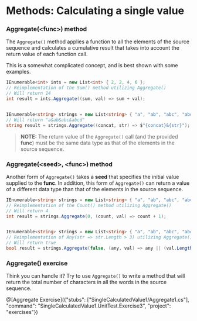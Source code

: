 [//]: # (GENERATED FILE -- DO NOT EDIT)
# Methods: Calculating a single value

### Aggregate(&lt;func&gt;) method
The `Aggregate()` method applies a function to all the elements of the source sequence and calculates a cumulative result that takes into account the return value of each function call.

This is a somewhat complicated concept, and is best shown with some examples.

```csharp
IEnumerable<int> ints = new List<int> { 2, 2, 4, 6 };
// Reimplementation of the Sum() method utilizing Aggregate()
// Will return 14
int result = ints.Aggregate((sum, val) => sum + val);


IEnumerable<string> strings = new List<string> { "a", "ab", "abc", "abcd" };
// Will return "a&ab&abc&abcd"
string result = strings.Aggregate((concat, str) => $"{concat}&{str}");
```

> **NOTE:** The return value of the `Aggregate()` call (and the provided **func**) must be the same data type as that of the elements in the source sequence.

### Aggregate(&lt;seed&gt;, &lt;func&gt;) method
Another form of `Aggregate()` takes a **seed** that specifies the initial value supplied to the **func**. In addition, this form of `Aggregate()` can return a value of a different data type than that of the elements in the source sequence.

```csharp
IEnumerable<string> strings = new List<string> { "a", "ab", "abc", "abcd" };
// Reimplementation of the Count() method utilizing Aggregate()
// Will return 4
int result = strings.Aggregate(0, (count, val) => count + 1);


IEnumerable<string> strings = new List<string> { "a", "ab", "abc", "abcd" };
// Reimplementation of Any(str => str.Length > 3) utilizing Aggregate()
// Will return true
bool result = strings.Aggregate(false, (any, val) => any || (val.Length > 3));
```

### Aggregate() exercise
Think you can handle it? Try to use `Aggregate()` to write a method that will return the total number of characters in all the words in the source sequence.

@[Aggregate Exercise]({"stubs": ["SingleCalculatedValue1/Aggregate1.cs"], "command": "SingleCalculatedValue1.UnitTest.Exercise3", "project": "exercises"})
